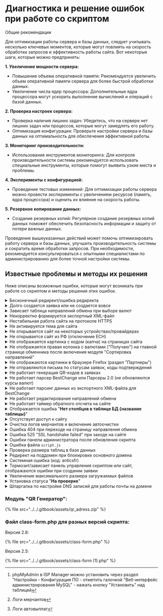 # Диагностика и решение ошибок при работе со скриптом

Общие рекомендации

Для оптимизации работы сервера и базы данных, следует учитывать несколько ключевых моментов, которые могут повлиять на скорость обработки запросов и эффективность работы сайта. Вот некоторые шаги, которые можно предпринять:

**1. Увеличение мощности сервера:**

* Повышение объема оперативной памяти: Рекомендуется увеличить объем оперативной памяти сервера для более быстрой обработки данных.
* Увеличение числа ядер процессора: Дополнительные ядра процессора могут ускорить выполнение вычислений и операций с базой данных.

**2. Проверка настроек сервера:**

* Проверка наличия лишних задач: Убедитесь, что на сервере нет лишних задач или процессов, которые могут замедлять его работу.
* Оптимизация конфигурации: Проверьте настройки сервера и базы данных на оптимальность для обеспечения эффективной работы.

**3. Мониторинг производительности:**

* Использование инструментов мониторинга: Для контроля производительности системы рекомендуется использовать специальные инструменты, которые помогут выявить узкие места и проблемы.

**4. Эксперименты с конфигурацией:**

* Проведение тестовых изменений: Для оптимизации работы сервера можно провести эксперименты с увеличением ресурсов (память, ядра процессора) и оценить их влияние на скорость работы.

**5. Резервное копирование данных:**

* Создание резервных копий: Регулярное создание резервных копий данных поможет обеспечить безопасность информации и защиту от потери важных данных.

Проведение вышеуказанных действий может помочь оптимизировать работу сервера и базы данных, улучшить производительность системы и сократить время обработки запросов. При необходимости, рекомендуется консультироваться с опытными специалистами по администрированию для более точной настройки системы.

## Известные проблемы и методы их решения

Ниже описаны возможные ошибки, которые могут возникать при работе со скриптом и методы решения этих ошибок.

<details>

<summary>Бесконечный редирект/ошибка редиректа</summary>

При бесконечной переадресации в настройках панели управления сервером (ISP Manager или другая) установите галочку напротив пункта "**Перенаправлять HTTP-запросы в HTTPS**" (пример для ISP Manager)

![](<../../.gitbook/assets/image (372).png>)

</details>

<details>

<summary>Долго создается заявка или не создается вовсе</summary>

Отключите SMTP-сервер в разделе "**Сообщения -> E-mail шаблоны**", если вы используете исходящую почту, после этого проверьте скорость создания заявки.

Если заявка будет создаваться быстрее, то необходимо сменить SMTP сервер на [один из рекомендуемых нами](https://premium.gitbook.io/main/osnovnye-nastroiki/uvedomleniya-administratoram-i-polzovatelyam/uvedomleniya-po-e-mail#nastroika-smtp).

![](<../../.gitbook/assets/image (1574).png>)

</details>

<details>

<summary>Зависает таблица направлений обмена при выборе валют</summary>

Установите настройки кэширования в ЛК Cloudflare — выберите опцию "**No query string**" в разделе "**Caching**" -> "**Configuration**"

<img src="../../.gitbook/assets/image (826).png" alt="" data-size="original">

</details>

<details>

<summary>Некорректно формируется экспортный XML-файл</summary>

Если вместо экспортного XML-файла отображается ошибка валидации файла, это чаще всего означает, что в файлах скрипта могут быть первые пустые строки в одном или некоторых файлах.

![](<../../.gitbook/assets/image (1624).png>)

Так будет выглядеть открытый локально XML-файл, скачанный со страницы в браузере (ПКМ -> "Сохранить как -> XML-файл"

![](<../../.gitbook/assets/image (1623).png>)

Для устранения ошибки необходимо найти файлы с пустыми строками. Для этого:

Найдите корневую папку сайта (из-под root часто это `var/www/www-root/data/www/имя_домена`), заходим в неё - `cd var/www/www-root/data/www/имя_домена`

Из-под пользователя для сайта аналогично, но путь к корню короче (`cd www/имя_домена`)

Затем выполните команду поиска пустых первых строк для поиска по всем файлам сайта:

`find . -name "*.php" -type f -exec sh -c 'if [ "$(head -n 1 "$1" | tr -d "\n")" = "" ]; then echo "$1: empty first line"; fi' _ {} \;`

В ответе будут все файлы, у которых первая строка пустая.

![](<../../.gitbook/assets/image (1626).png>)

Найдите вручную все найденные файлы на сервере, откройте их и удалите пустые строки.

Также проблема при формировании файла может заключаться в том, что на 1 строке в файле отстутствует информация о кодировке и версии XML (prolog) — в этом случае стоит перезалить [файлы скрипта для обновления](https://premiumexchanger.com/uscripts/) поверх существующих файлов на сервере (из-под <mark style="color:green;">пользователя, созданного для сайта</mark>, не <mark style="color:red;">root</mark>!).

![](<../../.gitbook/assets/image (1681).png>)

</details>

<details>

<summary>Нестабильная работа сайта на протоколе HTTPS</summary>

Проверьте, как указан домен в разделе "**Настройки**" -> "**Общие**" в панели администратора, должен быть указан как **https://ваш\_домен**

![](<../../.gitbook/assets/image (1426).png>)

Проверьте как указан домен в БД (таблица `xxxx_options`), должен быть указан как **https://ваш\_домен**

![](<../../.gitbook/assets/image (1428).png>)

Открыть БД вы можете в панели управления ISP Manager, раздел "Базы данных"

![](<../../.gitbook/assets/image (1582).png>)

![](<../../.gitbook/assets/image (1584).png>)

Если кнопка "**Web-интерфейс**" отсутствует, установите phpMyAdmin.

phpMyAdmin для работы с БД в ISP Manager можно установить через раздел "**Настройки** - **Конфигурация ПО"** - отметить галочкой "**Веб-интерфейс администрирования MySQL**" - нажать кнопку "**Установить**" над таблицей (действия производить из-под <mark style="color:red;">root</mark>)

В личном кабинете Cloudflare установите тип шифрования как **Flexible** в разделе "**SSL/TLS**" -> "**Overview**"

![](<../../.gitbook/assets/image (1429).png>)

<mark style="background-color:red;">Если же у вас используете самоподписанный сертификат, выпущенный не в ЛК Cloudflare - выберите пункт "</mark><mark style="background-color:red;">**Full (Encrypts end-to-end, using a self signed certificate on the server)**</mark><mark style="background-color:red;">"</mark>

Уберите галочку постоянного редиректа на HTTPS в настройках сайта в ISP Manager

![](<../../.gitbook/assets/image (1583).png>)

![](<../../.gitbook/assets/image (1427).png>)

</details>

<details>

<summary>Не активируется тема для сайта</summary>

Если при активации темы отображается ошибка `Unclosed '{' on line ...` :

![](<../../.gitbook/assets/image (1886).png>)

Активируйте опцию `short_open_tag` в файле конфигурации PHP (`php.ini`).&#x20;

Для этого зайдите в ISP Manager под пользователем <mark style="color:red;">**root**</mark> и перейдите в настройки PHP (или откройте файл `php.ini` на сервере, если не используете ISP Manager):

![](<../../.gitbook/assets/image (1888).png>)

В поиске в правом верхнем углу наберите `short` и активируйте отображаемую опцию.

![](<../../.gitbook/assets/image (1887).png>)

После этого активируйте тему, которая отображала ошибку.

</details>

<details>

<summary>Не открывается сайт на некоторых устройствах/провайдерах</summary>

Отключите проксирование в личном кабинете Cloudflare. Перейдите в раздел "**DNS**" ➔ "**Records**" и начните редактирование А-записи.

<mark style="color:red;">**Обращаем ваше внимание, что отключение проксирования позволит злоумышленникам найти реальный IP-адрес вашего сервера и отключит защиту от DDoS-атак. Отключайте проксирование только в крайних случаях.**</mark>

<figure><img src="../../.gitbook/assets/image (101).png" alt=""><figcaption></figcaption></figure>

Отключите проксирование в столбце "**Proxy status**"

<figure><img src="../../.gitbook/assets/image (102).png" alt=""><figcaption></figcaption></figure>

Сохраните изменения.

<figure><img src="../../.gitbook/assets/image (103).png" alt=""><figcaption></figcaption></figure>

После этих действий сайт должен открываться на всех устройствах и провайдерах.

</details>

<details>

<summary>Не открывается сайт из РФ (отключение ECH)</summary>

Роскомнадзор начал блокировать Cloudflare.

Cloudflare принудительно включил всем своим пользователям шифрование заголовка SNI (Server Name Indication). Это значит, что при использовании опции невозможно узнать, к какому сайту происходит подключение через HTTPS. Роскомнадзор отреагировал на это и заблокировал сайты, использующие эту технологию.

Как результат, многие сайты которые используют Cloudflare, оказались недоступны для многих пользователей из РФ.

Если вам нужно отключить Encrypted Client Hello (ECH) для вашего домена на Cloudflare, выполните следующие шаги. Этот процесс включает проверку текущего статуса ECH, а затем его отключение через Cloudflare.

<mark style="color:red;">**Обращаем ваше внимание, что отключение опции ECH не гарантирует доступ к сайту, но этот способ помогает в большинстве случаев.**</mark>

**Проверка, включен ли ECH**

Сначала необходимо проверить, включен ли ECH для вашего домена. Для этого перейдите по следующей ссылке, заменив **example.com** на ваш домен:

[https://dns.google.com/query?name=**example.com**\&type=HTTPS](https://dns.google.com/query?name=example.com\&type=HTTPS)

![](<../../.gitbook/assets/image (2166).png>)

Если в ответе есть параметр **`ech=`**, это подтверждает поддержку ECH. Если ECH включен, то переходите к следующему шагу.

\---------------------------------------------------------------------------------------------------------

## Если у вас <mark style="color:red;">бесплатный тариф</mark> Cloudflare:

<mark style="color:orange;">**На бесплатном тарифе доступно отключение ECH только через API сервиса.**</mark>

Вам потребуются:

* E-mail — почта от вашего аккаунта в Cloudflare
* **Global API Key** — ключ для аутентификации запросов
* **Zone ID** — это уникальный ID вашей зоны (домена) в Cloudflare

1. **Global API Key**. Перейдите на страницу Cloudflare по следующей ссылке и скопируйте ваш глобальный API-ключ: [https://dash.cloudflare.com/profile/api-tokens](https://dash.cloudflare.com/profile/api-tokens)

![](<../../.gitbook/assets/image (168).png>)

![](<../../.gitbook/assets/image (169).png>)

2. **Zone ID**. Перейдите в управление вашим доменом на Cloudflare и прокрутите вниз страницу. Найдите строку **Zone ID** и скопируйте её.

![](<../../.gitbook/assets/image (167).png>)

### **Отключение ECH через curl (вариант 1):**

Теперь, когда у вас есть Global API Key и Zone ID, вы можете отключить ECH с помощью `curl`.&#x20;

#### Установите curl​.

Curl — это инструмент для отправки HTTP-запросов, который понадобится для взаимодействия с API Cloudflare.

1.  На Windows:

    Скачайте и установите curl с [официального сайта](https://curl.se/).

    * Для CMD
      1. Нажмите Win + R.
      2. Введите cmd и нажмите Enter.
      3.  Проверьте версию, выполнив команду:\
          CMD:

          {% code overflow="wrap" %}
          ```bash
          curl --version
          ```
          {% endcode %}
    * Для Powershell
      1. Нажмите Win + R.
      2. Введите cmd и нажмите Enter.
      3.  Проверьте версию, выполнив команду:\
          Powershell:

          {% code overflow="wrap" %}
          ```bash
          curl.exe --version
          ```
          {% endcode %}
2.  На Linux/MacOS: Обычно `curl` уже установлен. Проверьте, выполнив команду:\
    Bash:

    {% code overflow="wrap" %}
    ```bash
    curl --version
    ```
    {% endcode %}

Теперь, когда у вас есть Zone ID и API Key, выполните следующую команду:

* `{ZONE_ID}` замените на Zone ID Взятого из панели управления dash.cloudflare.com
* `{ACCOUNT_EMAIL}` — замените на вашу почту от dash.cloudflare.com.
* `{GLOBAL_API_KEY}` — замените на ваш API Key

Windows CMD:

{% code overflow="wrap" %}
```bash
curl -X PATCH "https://api.cloudflare.com/client/v4/zones/{ZONE_ID}/settings/ech" ^
     -H "X-Auth-Email: {ACCOUNT_EMAIL}" ^
     -H "X-Auth-Key: {GLOBAL_API_KEY}" ^
     -H "Content-Type: application/json" ^
     --data "{\"id\":\"ech\",\"value\":\"off\"}"
```
{% endcode %}

Windows Powershell:

{% code overflow="wrap" %}
```bash
curl -Method PATCH "https://api.cloudflare.com/client/v4/zones/{ZONE_ID}/settings/ech" `
    -Headers @{
        "X-Auth-Email" = "{ACCOUNT_EMAIL}";
        "X-Auth-Key" = "{GLOBAL_API_KEY}";
        "Content-Type" = "application/json"
    } `
    -Body '{"id":"ech","value":"off"}'
```
{% endcode %}

Linux:

{% code overflow="wrap" %}
```bash
curl -X PATCH "https://api.cloudflare.com/client/v4/zones/{ZONE_ID}/settings/ech" \
     -H "X-Auth-Email: {ACCOUNT_EMAIL}" \
     -H "X-Auth-Key: {GLOBAL_API_KEY}" \
     -H "Content-Type: application/json" \
     --data '{"id":"ech","value":"off"}'
```
{% endcode %}

Если запрос выполнен правильно, Cloudflare вернёт ответ, подтверждающий отключение ECH:

{% code overflow="wrap" %}
```bash
{"result":{"id":"ech","value":"off","modified_on":null,"editable":true},"success":true,"errors":[],"messages":[]}
```
{% endcode %}

### **Отключение ECH через Postman (вариант 2):**

Ту же процедуру можно проделать при помощи Postman. Postman — инструмент для тестирования API, который позволяет отправлять запросы к серверу, получать от него ответы и анализировать их. Он поддерживает работу с протоколом HTTPS и позволяет создавать запросы с использованием заголовков, параметров и тела. Это позволяет тестировать API, которые используют шифрованные соединения для обеспечения безопасности передачи данных.

Для отключения ECH в Postman создайте следующий запрос, выбрав метод PATCH. В запросе замените `zone_id` на ваш Zone ID.:

{% code overflow="wrap" %}
```
https://api.cloudflare.com/client/v4/zones/zone_id/settings/ech
```
{% endcode %}

Во вкладке `Headers` добавьте ключи:

* `X-Auth-Email` — адрес электронной почты, привязанный к вашему аккаунту Cloudflare;
* `X-Auth-Key` — ваш Global API Key;
* `Content-Type` — в столбце `Value` укажите значение `application/json`.

![](<../../.gitbook/assets/image (171).png>)

В **Body** выберите **raw** и введите следующий JSON:

![](<../../.gitbook/assets/image (172).png>)

```
{"id": "ech", "value": "off"}
```

И нажмите кнопку `Send`.

![](<../../.gitbook/assets/image (173).png>)

## Если у вас <mark style="color:green;">платный тариф</mark> Cloudflare:

1. Авторизуйтесь в Cloudflare.
2. Выберите ваш сайт.
3. Зайдите в раздел SSL/TLS.
4. Перейдите во вкладку Edge Certificates.
5. Найдите параметр Encrypted Client Hello (ECH).
6. Просто выключите эту опцию, поставив её в состояние Off.

![](<../../.gitbook/assets/image (170).png>)

</details>

<details>

<summary>Не отображается картинка с кодом (капча) на страницах сайта</summary>

Установите права на запись (например, 777) для папки `/wp-content/pn_uploads/captcha/ или /wp-content/uploads/captcha/`.

![](https://2722984412-files.gitbook.io/~/files/v0/b/gitbook-x-prod.appspot.com/o/spaces%2Fm9kqZXsNykrN6VyxxXBO%2Fuploads%2FyUtYC77gja8gTCQ5Qa1y%2Fimage.png?alt=media\&token=e0f8b816-5622-42f8-ac21-ebf06d9654ee)

Если вы не знаете как это сделать, то обратитесь в службу поддержки хостинга с данным вопросом.

</details>

<details>

<summary>Не отображается правая колонка с валютами ("Получаю") на главной странице обменника после включения модуля "Сортировка направлений"</summary>

Выполните "**Шаг 3**" в разделе "**Настройки обменника**" -> "**Миграция**" в блоке "**Специальные шаги миграции**" — валюты в таблице на главной должны начать отображаться корректно.

![](<../../.gitbook/assets/image (1947).png>)

![](<../../.gitbook/assets/image (1948).png>)

</details>

<details>

<summary>Не отображаются картинки в браузере Firefox (раздел "Партнеры")</summary>

![](<../../.gitbook/assets/image (441).png>)![](<../../.gitbook/assets/image (443).png>)

Причина: некорректный экспорт исходных svg-изображений.

Решение:

1. Загрузить и распаковать архив с картинками в папку `/wp-content/uploads/partners/` на сервере
2. В админ-панели сайта в разделе "**Партнёры**" необходимо прописать новый путь до картинок (пример:`/wp-content/uploads/partners/bestchange.svg`)\
   ![](<../../.gitbook/assets/image (446).png>)
3. Загрузка файлов не поверх существующих файлов с их заменой, а в отдельную папку решает проблему с работой кэша Cloudflare и браузера

</details>

<details>

<summary>Не отправляются письма по статусам заявок, коды подтверждений</summary>

Возможно, домен был помечен как рассылающий спам, поэтому письма проходят через фильтры — необходимо уточнить информацию у техподдержки провайдера.

Свяжитесь с вашим хостинг-провайдером и уточните, не блокирует ли он отправку писем. Возможно, существуют ограничения на сервере (к примеру, [релей](https://korporativnaya-pochta.com/articles/smart-relay-zaschita-ot-spama-dlya-korporativnoy-pochty)), которые мешают доставке электронной почты.

Если содержимое письма выглядит подозрительно для почтовых сервисов, можно попробовать его дополнить или изменить, чтобы избежать проблем с доставкой.

Измените тему отправляемого письма для статуса "**Новая заявка**" на менее формальную. Возможно, при отправке письма активируется фильтр на SMTP-сервере, который блокирует доставку.

Если письма приходят только некоторым пользователям сайта или попадают в папку "Спам" - проверьте наличие [SPF и/или DKIM записей](https://neuropassenger.ru/dostavlyaemost-pisem/) для вашего домена и сконфигурируйте их при необходимости.

* [Проверка SPF записи](https://mxtoolbox.com/spf.aspx)
* [Проверка DKIM-записи](https://mxtoolbox.com/dkim.aspx)

</details>

<details>

<summary>Не работает генерация QR-кодов в заявках</summary>

В версии модуля "**QR код генератор**" 2.5.2 был заменен сервис для генерации кодов для более стабильной работы — обновите модуль до актуальной версии по [инструкции](https://premium.gitbook.io/main/osnovnye-nastroiki/faq/kak-obnovit-faily-na-servere#moduli-skripta).

[Ссылка на скачивание модуля напрямую](https://2574066779-files.gitbook.io/~/files/v0/b/gitbook-x-prod.appspot.com/o/spaces%2Fm9kqZXsNykrN6VyxxXBO%2Fuploads%2FfYDoTZNwTpp1UzsalKcy%2Fqr_adress.zip?alt=media\&token=f0d2c22e-8619-45d3-9bb4-e141746ec080).

Шорткод в шаблонах для статусов заявок менять не потребуется.

</details>

<details>

<summary>Не работает парсер BestChange или Парсеры 2.0 (не обновляются курсы валют)</summary>

<img src="../../.gitbook/assets/image (1319).png" alt="" data-size="original">

Вероятно, файлы на сервер были загружены под рутом (root), а должны загружаться под пользователем для сайта - необходимо сменить владельца файлов и директорий. Порядок действий:

* скачайте корневую папку со всеми файлами как архив на ПК
* удалите эти файлы на сервере под рутом
* зайдите в ISP Manager под пользователем, созданным для сайта
* загрузите архив на сервер и распакуйте его по тому же пути

</details>

<details>

<summary>Не работает парсинг данных из экспортного XML-файла для BestChange</summary>

В панели управления CloudFlare включите [Bot Fight Mode](https://developers.cloudflare.com/bots/get-started/free/).\
![](<../../.gitbook/assets/image (2149).png>)

Fight Mode имеет отдельный список исключений — дополнительно добавьте в него IP-адрес **`162.19.29.225`**, вне зависимости от того, как вы настроили другие правила.

![](<../../.gitbook/assets/image (2150).png>)

</details>

<details>

<summary>Не работает редактирование направлений обмена</summary>



![](<../../.gitbook/assets/image (2042).png>)

Замените на вашем сервере файл по пути `wp-content/plugins/premiumbox/premium/includes/class-form.php` (файл находится [внизу этой страницы](https://premium.gitbook.io/main/osnovnye-nastroiki/faq/diagnostika-i-reshenie-oshibok-pri-rabote-so-skriptom#fail-class-form.php-dlya-raznykh-versii-skripta).

Обратите внимание, что файл **всегда** должен загружаться только для соответствующей версии скрипта и только из-под пользователя, созданного для сайта (<mark style="color:red;">**не root!**</mark>).

<img src="../../.gitbook/assets/image (2041).png" alt="" data-size="original">

</details>

<details>

<summary>Не работает таймер обратного отсчета на сайте</summary>

Если вместо таймера (конструкция `[js_timer][bid_delete_time][/js_timer]`) отображается "---"\
![](<../../.gitbook/assets/image (1950).png>)\
в разделе "**Настройки**" -> "**Основные настройки**" установите формат даты любой, <mark style="color:red;">**кроме**</mark> d/m/Y:

![](<../../.gitbook/assets/image (1952).png>)

</details>

<details>

<summary>Отображается ошибка "<strong>Нет столбцов в таблице БД {название таблицы}</strong>"</summary>

Переактивируйте основной плагин (Premium Exchanger) в разделе "**Плагины**".

![](<../../.gitbook/assets/image (572).png>)![](<../../.gitbook/assets/image (573).png>)

Затем отключите режим обновления в разделе "**Настройки обменника**" → "**Основные настройки**".

![](<../../.gitbook/assets/image (574).png>)

После этого недостающие столбцы будут созданы в таблице.

</details>

<details>

<summary>Отсутствует доступ к сайту</summary>

![](<../../.gitbook/assets/image (1320).png>)

Необходимо найти таблицу XXXX\_options в вашей БД через Phpmyadmin или Adminer и проверить поля **home** и **siteurl** (должен быть указать ваш актуальный домен)\
\
<mark style="color:blue;">phpMyAdmin в ISP Manager можно установить через раздел "Настройки — Конфигурация ПО — отметить галочкой "Веб-интерфейс администрирования MySQL" - нажать кнопку "Установить" над таблицей</mark>

</details>

<details>

<summary>Очистка логов мерчантов и включение автоочистки</summary>

При долгой работе модулей "Логи мерчантов" и "Логи автовыплат" записанные логи могут относительно быстро заполнить БД и могут возникнуть ошибки при работе с сайтом, если не включена автоочистка логов.

<mark style="color:red;">Рекомендуем включать логирование только на время настройки модулей мерчантов, при стабильной работе приема средств и автовыплат логи можно отключить.</mark>

Вы можете настроить автоматическую очистку логов в разделе "Настройки - Настройки логирования":\
![](<../../.gitbook/assets/image (1430).png>)

В разделе "**Настройки**" -> "**Cron**" скопируйте ссылку для задания cron и создайте задание на сервере по [инструкции](https://premium.gitbook.io/rukovodstvo-polzovatelya/osnovnye-nastroiki/faq/kak-sozdat-zadanie-cron-na-servere) (время выполнения - раз в 24 часа или реже).

![](<../../.gitbook/assets/image (731).png>)![](<../../.gitbook/assets/image (732).png>)\
\
Если логи не очищаются через соответствующий раздел по кнопке "Удалить логи", то требуется очистить логи через БД.\
![](<../../.gitbook/assets/image (1431).png>)

Необходимо зайти в БД через PhpMyAdmin[^1]/Adminer и открыть таблицу [`xxxx_merch_logs`](#user-content-fn-2)[^2] (на всякий случай сделайте бэкап БД перед очисткой таблицы)

Перейдите в веб-интерфейс БД.&#x20;

<img src="../../.gitbook/assets/image (834).png" alt="" data-size="original">

_Если веб-интерфейс недоступен_ — _откройте к нему доступ по инструкции:_

_Как узнать какой файрволл установлен на сервере: под <mark style="color:red;">root-пользователем</mark> зайдите в панель ISPmanager, в консоли Shell выполните команду **`ufw status numbered`**_ — &#x435;_&#x441;ли будут выведены правила, то отключение правил производится командой **`ufw disable`**. После работ с базой данных **обязательно** включите правила обратно командой **`ufw enable`**._

_Если будет выведена команда **`Command 'ufw' not found`**, значит правила настроены в **iptables**_ — _чтобы отключить правила там, нужно выполнить команду **`iptables -P INPUT ACCEPT && iptables -P FORWARD ACCEPT`**, а после работ с базой данных перезагрузить сервер_ — _правила включатся автоматически_

Найдите таблицу `xxxx_merch_logs` (где xxxx - ваш префикс таблицы).

![](<../../.gitbook/assets/image (835).png>)

Перейдите на вкладке "Операции/Operations".

![](<../../.gitbook/assets/image (833).png>)

Очистите таблицу по нажатию "TRUNCATE"

![](<../../.gitbook/assets/image (832).png>)

Подтвердите очистку данных.

![](<../../.gitbook/assets/image (836).png>)

Повторите действия для таблицы [`xxxx_ap_logs`](#user-content-fn-3)[^3].

</details>

<details>

<summary>Ошибка 404 при переходе на страницу направления обмена</summary>

Скорее всего, у вас включен модуль "**Тире в направлении обмена**" в разделе "**Модули**", но не сохранены настройки для применения изменений — вы можете отключить его или оставить включенным (на ваше усмотрение).

![](<../../.gitbook/assets/image (664).png>)

Перейдите  в раздел "**Настройки -> Постоянные ссылки**" и нажмите на кнопку "**Сохранить изменения**", ничего не меняя на самой странице.

![](<../../.gitbook/assets/image (665).png>)

После этого проверьте отображение направлений обмена. Если изменения не будут сразу же отображаться — [сбросьте кэш в Cloudflare](https://premium.gitbook.io/main/osnovnye-nastroiki/faq/kak-sbrosit-kesh-v-cloudflare) (если используете его).

</details>

<details>

<summary>Ошибка 525 "SSL handshake failed" при заходе на сайте</summary>

Ошибка "SSL handshake failed" указывает на то, что произошла проблема при установлении защищенного соединения между клиентом (обычно это браузер) и сервером.

В настройках личного кабинета в Cloudflare в разделе "SSL/TLS" установите параметр "Your SSL/TLS encryption mode" как "Flexible"

<img src="../../.gitbook/assets/image (838).png" alt="" data-size="original">

</details>

<details>

<summary>Ошибки панели администратора после обновления скрипта</summary>

Проверьте содержимое файла userdata.php по [инструкции](https://premium.gitbook.io/rukovodstvo-polzovatelya/pered-nachalom-raboty/instrukciya-po-obnovleniyu#ustranenie-nepoladok-posle-obnovleniya)

</details>

<details>

<summary>Ошибка файла <code>script.js</code></summary>

При получении этой ошибки отключите кэширование формата `js` в настройках сайта в ISP Manager

![](<../../.gitbook/assets/image (160).png>)

В списке "Расширения файлов для кэширования" <mark style="color:red;">**не должно быть**</mark> формата `js` (если он там есть — удалите его и сохраните настройки).

![](<../../.gitbook/assets/image (161).png>)

</details>

<details>

<summary>Проверка размера таблиц в базе данных</summary>

Если сайт или панель администратора начинают тормозить — проблема может быть в разрастании некоторых таблиц в базе данных (чаще всего это таблицы логов).

Для просмотра самых больших таблиц для их последующей очистки выполните следующие действия:

В панели ISP Manager зайдите в раздел "**Базы данных**", выберите вашу БД (скопируйте название БД в текстовый файл) и перейдите в раздел "**Пользователи**":

<img src="../../.gitbook/assets/image (1589).png" alt="" data-size="original">

На странице выберите владельца БД и нажмите "**Изменить**":

![](<../../.gitbook/assets/image (1590).png>)

Нажмите на значок глаза, что просмотреть пароль пользователя. Сохраните имя пользователя и пароль в текстовый файл.

![](<../../.gitbook/assets/image (1591).png>)

Перейдите в раздел "**Shell-клиент**" и введите команду `mysql -u`` `**`username`**` ``-p`, где вместо **username** укажите имя пользователя БД из предыдущего пункта. Выполните команду, а затем введите пароль пользователя (символы не будут отображаться про вводе) и нажмите Enter. При успешной авторизации вы увидите текст "**Welcome to the MySQL monitor.**"

![](<../../.gitbook/assets/image (1592).png>)

Затем введите команду `SELECT table_name AS "Table", round(((data_length + index_length) / 1024 / 1024), 2) "Size in MB" FROM information_schema.TABLES WHERE table_schema = "`**`database_name`**`" ORDER BY (data_length + index_length) DESC;`, где вместо **`database_name`** укажите имя башей БД. Нажмите Enter.

После выполнения этих пунктов отобразится список всех таблиц, отсортированных по размеру (самые большие таблицы сверху).

</details>

<details>

<summary>Редирект на поддомен при блокировке основного домена</summary>

Сперва нужно добавить поддомен в лицензию в [личном кабинете](https://premiumexchanger.com/ulicense/). После этого в конфигурационном файле nginx добавьте следующий блок кода (укажите ваш домен вместо 123.ru и test.123.ru):

```nginx
server {
  server_name 123.ru
  
  listen 80;
  
  location / {
    if ($argument_uri) {
      return 301 https://test.123.ru$request_uri;
    }
    
    ## тут оставшийся конфиг  }
}
```

Логика работы следующая: пользователь обращается к сайту, где выполняется заданное условие. В случае его выполнения осуществляется перенаправление с кодом 301, при этом передаются все параметры запроса (в том числе "хвост" партнерской ссылки).

Выше пример реализации для nginx, в Apache такая конфигурация работать не будет.

</details>

<details>

<summary>Системная ошибка (код: anticsfr)</summary>

![](<../../.gitbook/assets/image (1318).png>)![](<../../.gitbook/assets/image (1363).png>)

<img src="../../.gitbook/assets/image (1366).png" alt="" data-size="original">

В качестве быстрого временного решения проблемы - достаточно перезагрузить страницу в браузере.

Эта ошибка указывает на проблему с записью сессий на сервере или изменением IP-адреса пользователя. Вероятно, настройка хранения пользовательских сессий выполнена некорректно.

Если сессия сбивается, это означает, что вам потребуется дополнительная настройка PHP.\
![](<../../.gitbook/assets/image (1395).png>)

Для решения проблемы необходимо установить настройки сессий так, как показано на скриншоте ниже.

![](<../../.gitbook/assets/image (780).png>)

**`session.gc_probability`** и **`session.gc_divisor`**: Эти два параметра вместе определяют вероятность запуска процесса сбора мусора на каждом запросе. Вероятность рассчитывается как **`gc_probability/gc_divisor`**. Например, если **`gc_probability`** равно 1, а **`gc_divisor`** равно 1000, то сбор мусора будет запускаться примерно на 0,1% запросов

**`session.gc_maxlifetime`**: Этот параметр определяет максимальное время жизни сессии в секундах. Если сессия старше этого времени, она будет считаться "мусором" и будет удалена при следующем запуске процесса сбора мусора

<mark style="color:red;">**После изменения конфигурации PHP, вам нужно перезапустить веб-сервер для применения изменений.**</mark>

Для автоматической очистки сессий можно добавить 2 задания CRON с периодом выполнения раз в сутки:\
![](../../.gitbook/assets/4515576096913_28022022_vozmozhnyye-prichiny-nekhvatki-mesta-na-vps-i-ikh-ustraneniye_2.png)

{% code title="Задание 1:" %}
```
find /var/www/*/data/mod-tmp/ -name "sess_*" -exec rm {} \;
```
{% endcode %}

{% code title="Задание 2:" %}
```
find /var/www/*/data/bin-tmp/ -name "sess_*" -exec rm {} \;
```
{% endcode %}

</details>

<details>

<summary>Тормозит/зависает панель управления скриптом или сайт, отображаются ошибки при создании заявки</summary>

## Удаление сессий

Выполните команду через ssh:

`cd /var/www`/**`имя_пользователя_сайта`**/`data`

Выполните команду:

`find mod-tmp -name "sess_*" -mtime +2 -type f -print0 | xargs -0rn 20 rm -f`

После этого удалятся все сессии старше 2 дней.

Также вы можете зайти по SSH из другого окна (сессии) и ввести:

`df -i`

После ввода команды вы увидите заполненность диска файлами.\


<img src="../../.gitbook/assets/image (773).png" alt="" data-size="original">

Количество inode (количество возможных файлов) на разных серверах может существенно отличаться, поэтому очистка может занять от 10 минут до 5 часов

## Настройки обращения к серверу

Обратите внимание на [раздел "**Настройки**" -> "**Cron**"](https://premium.gitbook.io/main/osnovnye-nastroiki/nastroiki/obshie-nastroiki#cron) — настройки в нём должны соответствовать инструкции.

Если вы меняли эти настройки ранее — верните их к исходному виду.

## Настройки PHP

Зайдите в панель управления ISP Manager из-под **root-пользователя** и проверьте версию PHP для сайта.

<img src="../../.gitbook/assets/image (774).png" alt="" data-size="original">

<img src="../../.gitbook/assets/image (775).png" alt="" data-size="original">

Затем откройте настройки нужной версии PHP

<img src="../../.gitbook/assets/image (777).png" alt="" data-size="original">

Для указанных ниже параметров на вашем сервере должны быть установлены значения как на скриншоте. Если они отличаются от приведенных ниже —

&#x20;измените их.

<img src="../../.gitbook/assets/image (778).png" alt="" data-size="original">

Для полной очистки файлов выполните команду `find mod-tmp -name "sess_*" -type f -print0 | xargs -0rn 20 rm -f`

После этих действий временные файлы будут удалены с сервера и будет работать автоочистка файлов через PHP.

## Увеличение лимита памяти

В случае обработки большого объема данных, скрипту может не хватать выделенной оперативной памяти на сервере для нормальной работы. Чтобы увеличить лимит оперативной памяти, который может использовать WordPress, необходимо выполнить следующие шаги:

1. На сервере открыть файл `ваш_домен/wp-config.php` и после строки `define(‘WP_DEBUG’, false);` прописать следующие строки и сохранить изменения:

```
define('WP_MEMORY_LIMIT', '512M');define('WP_MAX_MEMORY_LIMIT', '1024M');
```

2. В конфигурации вашего сервера установить значение `MEMORY_LIMIT = 512M`.

![](<../../.gitbook/assets/image (1668).png>)

![](<../../.gitbook/assets/image (1669).png>)

## Смените сервис определения страны по IP-адресу пользователя

В разделе "**GEO IP**" ➔ "**Настройки определения IP**" смените источник на **sypexgeo.net**, установите таймаут в 7 секунд и сохраните изменения.

<figure><img src="../../.gitbook/assets/image (72).png" alt=""><figcaption></figcaption></figure>

## Другие действия в админ-панели и на сервере

Вы можете отключить все модули в разделе "**Модули**" (зафиксировав состояние "до") и проверить — будет ли сайт работать быстрее?

Если да, то необходимо будет постепенно включать модули обратно (по 3-5 за раз) и проверять на каком шаге начнется торможение — после этого анализировать сам модуль, вызывающий торможение.

Также вы можете удалить на сервере модуль `\wp-content\plugins\premiumbox\moduls\courselogs` (если он есть) — он может нагружать систему больше всего.

Если вышеуказанные рекомендации не помогли, обратитесь в техподдержку **вашего хостинга** — попросите их провести диагностику и предоставить информацию по нагрузке на ваш сервер.

</details>

<details>

<summary>Увеличение максимального размера загружаемых файлов</summary>

При необходимости вы можете установить своё значение для загружаемых пользователями файлов через ЛК или в заявке (картинки для верификации счетов/личности).

Ограничение по умолчанию составляет 2 мегабайта.

При использовании ISP Manager — зайдите под root-пользователем в панель и перейдите в раздел "**Настройки PHP**":

<img src="../../.gitbook/assets/image (1576).png" alt="" data-size="original">

Выберите версию PHP, которая используется на вашем сайте и зайдите в её настройки:

![](<../../.gitbook/assets/image (1578).png>)

![](<../../.gitbook/assets/image (1577).png>)

Установите желаемое значение для опции "**Макс. размер файла**" и сохраните изменения. Перезагрузите сервер.

Если вы не используете панель ISP Manager — в файле php.ini найдите нижеуказанные директивы, установите для них свои значения и перезагрузите сервер.

{% code fullWidth="true" %}
```
upload_max_filesize = 128M — макс. размер одного загружаемого файла
post_max_size = 128M — макс. размер набора файлов, загружаемых за один запрос
memory_limit 256M — лимит памяти PHP
max_execution_time 300 — макс. время исполнения запроса в секундах
max_input_time 300 — макс. время время в секундах, которое скрипт может потратить на разбор входных данных
```
{% endcode %}

upload\_max\_filesize — установите значение, превышающее размер вашей резервной копии\
post\_max\_size — установите значение > чем резервная копия\
memory\_limit — установите значение > чем резервная копия\
max\_execution\_time — установите значение 0 (бесконечно)

Если после увеличения размера файлов вы получаете ошибки - воспользуйтесь [официальным руководством для PHP](https://www.php.net/manual/ru/features.file-upload.common-pitfalls.php) по устранению ошибок.

</details>

<details>

<summary>Установка статуса "<strong>На проверке</strong>"</summary>

1. В настройках **всех** **используемых** модулей мерчантов для указанного ниже блока настроек ("**Работа со статусами заявок**") выберите из выпадающего списка вариант "**На проверке**" для всех опций и сохраните изменения.

<img src="../../.gitbook/assets/Добавить мерчант ‹ Обменник — WordPress - Google Chrome_240501160623.png" alt="" data-size="original">

2. В настройках **всех** **используемых** модулей автовыплат установите запрет на совершение выплаты для заявок, находящихся в статусе "**На проверке**" — выберите пункт "**Нет**" для выделенной ниже опции.

<img src="../../.gitbook/assets/Добавить автовыплату ‹ Обменник — WordPress - Google Chrome_240501160808.png" alt="" data-size="original">

</details>

<details>

<summary>Шпаргалка по настройке DNS записей для работы почты на домене</summary>

Время от времени приходится разбираться с некоторыми аспектами проверки электронной почты. Это включает в себя проверку ряда DNS-записей и запросов.

[Краткая шпаргалка](https://www.netmeister.org/blog/email-dns-records.html), которую вы можете использовать в следующий раз, когда не вспомните, какие записи используются для проверки SPF, DKIM, DMARC и т. д.

</details>

### Модуль "**QR Генератор**":

{% file src="../../.gitbook/assets/qr_adress.zip" %}

### Файл class-form.php для разных версий скрипта:

Версия 2.6:

{% file src="../../.gitbook/assets/class-form.php" %}

Версия 2.5:

{% file src="../../.gitbook/assets/class-form (1).php" %}

[^1]: phpMyAdmin в ISP Manager можно установить через раздел "Настройки - Конфигурация ПО - отметить галочкой "Веб-интерфейс администрирования MySQL" - нажать кнопку "Установить" над таблицей

[^2]: Логи мерчантов

[^3]: Логи автовыплат
